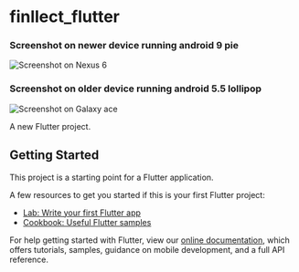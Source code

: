 # finllect_flutter

### Screenshot on newer device running android 9 pie 
![Screenshot on Nexus 6](https://res.cloudinary.com/deejay-dev/image/upload/v1590158790/Finllect-Web/Screenshot_nexus6_android_pie-0_vvgseb.jpg)


### Screenshot on older device running android 5.5 lollipop 
![Screenshot on Galaxy ace](https://res.cloudinary.com/deejay-dev/image/upload/v1590158793/Finllect-Web/Screenshot_samsung_j1_ace_neo_lollypop_5.1.1_iqhqcf.png)

A new Flutter project.

## Getting Started

This project is a starting point for a Flutter application.

A few resources to get you started if this is your first Flutter project:

- [Lab: Write your first Flutter app](https://flutter.dev/docs/get-started/codelab)
- [Cookbook: Useful Flutter samples](https://flutter.dev/docs/cookbook)

For help getting started with Flutter, view our
[online documentation](https://flutter.dev/docs), which offers tutorials,
samples, guidance on mobile development, and a full API reference.
